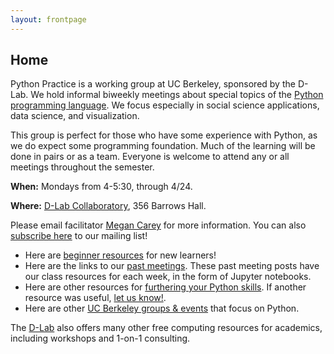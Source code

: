 ```yaml
---
layout: frontpage
---
```


## Home

Python Practice is a working group at UC Berkeley, sponsored by the D-Lab. We hold informal biweekly meetings about special topics of the [Python programming language](https://python.org/). We focus especially in social science applications, data science, and visualization. 

This group is perfect for those who have some experience with Python, as we do expect some programming foundation. Much of the learning will be done in pairs or as a team. Everyone is welcome to attend any or all meetings throughout the semester.

**When:** Mondays from 4-5:30, through 4/24.

**Where:** [D-Lab Collaboratory](http://dlab.berkeley.edu/space), 356 Barrows Hall.

Please email facilitator [Megan Carey](mailto:mcarey@berkeley.edu) for more information. You can also [subscribe here](https://groups.google.com/a/lists.berkeley.edu/d/forum/pythonpractice) to our mailing list!

* Here are [beginner resources](/learn) for new learners!
* Here are the links to our [past meetings](/past). These past meeting posts have our class resources for each week, in the form of Jupyter notebooks.
* Here are other resources for [furthering your Python skills](/resources). If another resource was useful, [let us know!](mailto:mcarey@berkeley.edu).
* Here are other [UC Berkeley groups & events](/community) that focus on Python.

The [D-Lab](http://dlab.berkeley.edu) also offers many other free computing resources for academics, including workshops and 1-on-1 consulting.
